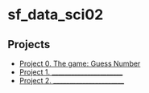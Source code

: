 # sf_data_sci02

## Projects
* [Project 0. The game: Guess Number](https://github.com/vvchagovets/sf_data_sci02/tree/main/project0)
* [Project 1. ______________________]()
* [Project 2. ______________________]()